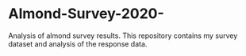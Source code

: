 # Almond-Survey-2020-
Analysis of almond survey results. This repository contains my survey dataset and analysis of the response data.
